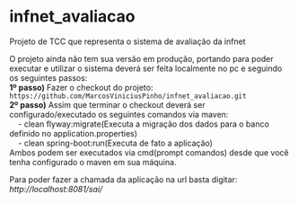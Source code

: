 # infnet_avaliacao
Projeto de TCC que representa o sistema de avaliação da infnet

O projeto ainda não tem sua versão em produção, portando para poder executar e utilizar o sistema deverá ser feita localmente no pc e seguindo os seguintes passos:<br />
**1º passo)** Fazer o checkout do projeto: `https://github.com/MarcosViniciusPinho/infnet_avaliacao.git`<br />
**2º passo)** Assim que terminar o checkout deverá ser configurado/executado os seguintes comandos via maven:<br />&nbsp;&nbsp;&nbsp;
    - clean flyway:migrate(Executa a migração dos dados para o banco definido no application.properties)<br />
    &nbsp;&nbsp;&nbsp;&nbsp;- clean spring-boot:run(Executa de fato a aplicação)
<br />Ambos podem ser executados via cmd(prompt comandos) desde que você tenha configurado o maven em sua máquina.

Para poder fazer a chamada da aplicação na url basta digitar: _http://localhost:8081/sai/_
